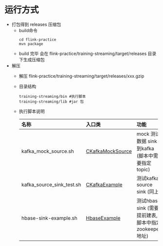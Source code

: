 # 运行方式

- 打包得到 releases 压缩包
    - build命令
      ```shell
      cd flink-practice
      mvn package
      ```
    - build 完毕 会在 flink-practice/training-streaming/target/releases 目录下生成压缩包
- 解压
    - 解压 flink-practice/training-streaming/target/releases/xxx.gzip
    - 目录结构
      ```text
      training-streaming/bin #执行脚本
      training-streaming/lib #jar 包
      ```
    - 执行脚本说明

      | 名称 | 入口类 | 功能 |
      | :---- | :---- | :---- |
      | kafka_mock_source.sh | [CKafkaMockSource](src/main/scala/com/winfred/streamming/ckafka/CKafkaMockSource.scala) | mock 测试数据 sink 到kafka (脚本中需要指定topic) |
      | kafka_source_sink_test.sh | [CKafkaExample](src/main/scala/com/winfred/streamming/example/CKafkaExample.scala) | 测试kafka source sink (同上)|
      | hbase-sink-example.sh | [HbaseExample](src/main/scala/com/winfred/streamming/example/HbaseExample.scala) | 测试hbase sink (需要提前建表, 脚本中指定 zookeeper地址) |